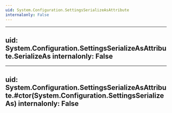 ```yaml
---
uid: System.Configuration.SettingsSerializeAsAttribute
internalonly: False
---
```


---
uid: System.Configuration.SettingsSerializeAsAttribute.SerializeAs
internalonly: False
---

---
uid: System.Configuration.SettingsSerializeAsAttribute.#ctor(System.Configuration.SettingsSerializeAs)
internalonly: False
---
